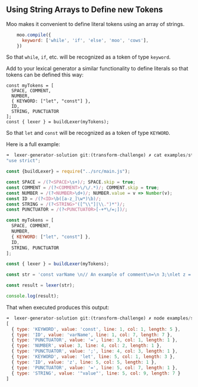 ## Using String Arrays to Define new Tokens

Moo makes it convenient to define literal tokens using an array of strings.

```js
    moo.compile({
      keyword: ['while', 'if', 'else', 'moo', 'cows'],
    })
```

So that `while`, `if`, etc.  will be recognized as a token of type  `keyword`.

Add to your lexical generator a similar functionality to define literals so that tokens can be defined this way:

```js{4}
const myTokens = [
  SPACE, COMMENT, 
  NUMBER, 
  { KEYWORD: ["let", "const"] },
  ID, 
  STRING, PUNCTUATOR
];
const { lexer } = buildLexer(myTokens);
```

So that `let` and `const` will be recognized as a token of type  `KEYWORD`.

Here is a full example:

```js
➜  lexer-generator-solution git:(transform-challenge) ✗ cat examples/strings-array-challenge.js  
"use strict";

const {buildLexer} = require("../src/main.js");

const SPACE = /(?<SPACE>\s+)/; SPACE.skip = true;
const COMMENT = /(?<COMMENT>\/\/.*)/; COMMENT.skip = true;
const NUMBER = /(?<NUMBER>\d+)/; NUMBER.value = v => Number(v);
const ID = /(?<ID>\b([a-z_]\w*)\b)/;
const STRING = /(?<STRING>"([^\\"]|\\.")*")/;
const PUNCTUATOR = /(?<PUNCTUATOR>[-+*\/=;])/;

const myTokens = [
  SPACE, COMMENT, 
  NUMBER, 
  { KEYWORD: ["let", "const"] },
  ID, 
  STRING, PUNCTUATOR
];

const { lexer } = buildLexer(myTokens);

const str = 'const varName \n// An example of comment\n=\n 3;\nlet z = "value"';

const result = lexer(str);

console.log(result);
```

That when executed produces this output:

```js
➜  lexer-generator-solution git:(transform-challenge) ✗ node examples/strings-array-challenge.js 
[
  { type: 'KEYWORD', value: 'const', line: 1, col: 1, length: 5 },
  { type: 'ID', value: 'varName', line: 1, col: 7, length: 7 },
  { type: 'PUNCTUATOR', value: '=', line: 3, col: 1, length: 1 },
  { type: 'NUMBER', value: 3, line: 4, col: 2, length: 1 },
  { type: 'PUNCTUATOR', value: ';', line: 4, col: 3, length: 1 },
  { type: 'KEYWORD', value: 'let', line: 5, col: 1, length: 3 },
  { type: 'ID', value: 'z', line: 5, col: 5, length: 1 },
  { type: 'PUNCTUATOR', value: '=', line: 5, col: 7, length: 1 },
  { type: 'STRING', value: '"value"', line: 5, col: 9, length: 7 }
]
```
